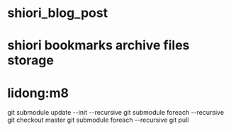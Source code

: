 # shiori_blog_post
# shiori bookmarks archive files storage
# lidong:m8

git submodule update --init --recursive
git submodule foreach --recursive git checkout master
git submodule foreach --recursive git pull
